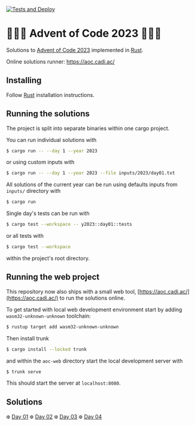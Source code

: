 [![Tests and Deploy](https://github.com/Cadiac/adventofcode/actions/workflows/deploy.yml/badge.svg)](https://github.com/Cadiac/adventofcode/actions/workflows/deploy.yml)

# 🎄🎄🎄 Advent of Code 2023 🎄🎄🎄

Solutions to [Advent of Code 2023](https://adventofcode.com/) implemented in [Rust](https://www.rust-lang.org).

Online solutions runner: https://aoc.cadi.ac/

## Installing

Follow [Rust](https://www.rust-lang.org/en-US/install.html) installation instructions.

## Running the solutions

The project is split into separate binaries within one cargo project.

You can run individual solutions with

```bash
$ cargo run -- --day 1 --year 2023
```

or using custom inputs with

```bash
$ cargo run -- --day 1 --year 2023 --file inputs/2023/day01.txt
```

All solutions of the current year can be run using defaults inputs from `inputs/` directory with

```bash
$ cargo run
```

Single day's tests can be run with

```bash
$ cargo test --workspace -- y2023::day01::tests
```

or all tests with

```bash
$ cargo test --workspace
```

within the project's root directory.

## Running the web project

This repository now also ships with a small web tool, [https://aoc.cadi.ac/](https://aoc.cadi.ac/) to run the solutions online.

To get started with local web development environment start by adding `wasm32-unknown-unknown` toolchain:

```bash
$ rustup target add wasm32-unknown-unknown
```

Then install trunk

```bash
$ cargo install --locked trunk
```

and within the `aoc-web` directory start the local development server with

```bash
$ trunk serve
```

This should start the server at `localhost:8080`.

## Solutions

❄️ [Day 01](aoc-solver/src/y2023/day01.rs)
❄️ [Day 02](aoc-solver/src/y2023/day02.rs)
❄️ [Day 03](aoc-solver/src/y2023/day03.rs)
❄️ [Day 04](aoc-solver/src/y2023/day04.rs)
